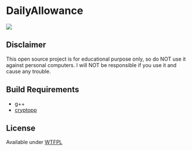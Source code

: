 # DailyAllowance
![](https://raw.githubusercontent.com/fuxsocy/DailyAllowance/master/.meta/cover.png)

## Disclaimer
This open source project is for educational purpose only, so do NOT use it against personal computers. I will NOT be responsible if you use it and cause any trouble.

## Build Requirements
* g++
* [cryptopp](https://github.com/weidai11/cryptopp)

## License
Available under [WTFPL](https://github.com/fuxsocy/DailyAllowance/blob/master/LICENSE)
